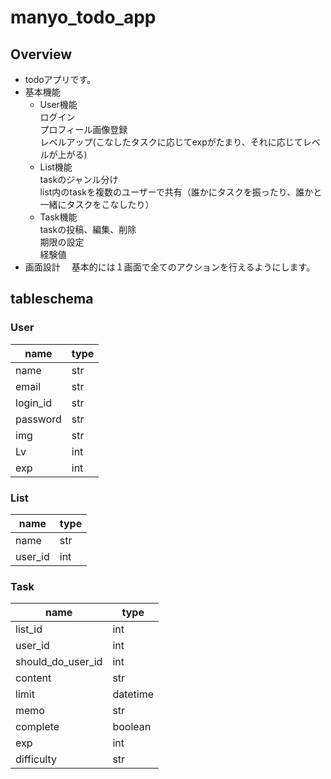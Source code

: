# manyo_todo_app

## Overview
- todoアプリです。
- 基本機能
  - User機能  
    ログイン  
    プロフィール画像登録  
    レベルアップ(こなしたタスクに応じてexpがたまり、それに応じてレベルが上がる)  
  - List機能  
    taskのジャンル分け  
    list内のtaskを複数のユーザーで共有（誰かにタスクを振ったり、誰かと一緒にタスクをこなしたり）  
  - Task機能  
    taskの投稿、編集、削除  
    期限の設定  
    経験値  
- 画面設計
　基本的には１画面で全てのアクションを行えるようにします。  

## tableschema

### User
| name | type |
|---|---|
| name       | str |
| email      | str |
| login_id   | str |
| password   | str |
| img        | str |
| Lv         | int |
| exp        | int |

### List
| name | type |
|---|---|
| name    | str |
| user_id | int |

### Task
| name | type |
|---|---|
| list_id              | int      |
| user_id              | int      |
| should_do_user_id    | int      |
| content              | str      |
| limit                | datetime |
| memo                 | str      |
| complete             | boolean  |
| exp                  | int      |
| difficulty           | str      |
